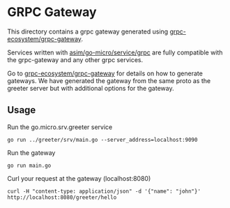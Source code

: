 # GRPC Gateway

This directory contains a grpc gateway generated using [grpc-ecosystem/grpc-gateway](https://github.com/grpc-ecosystem/grpc-gateway).

Services written with [asim/go-micro/service/grpc](https://go-micro.dev/service/grpc) are fully compatible with the grpc-gateway and any other 
grpc services.

Go to [grpc-ecosystem/grpc-gateway](https://github.com/grpc-ecosystem/grpc-gateway) for details on how to generate gateways. We 
have generated the gateway from the same proto as the greeter server but with additional options for the gateway.

## Usage

Run the go.micro.srv.greeter service

```
go run ../greeter/srv/main.go --server_address=localhost:9090
```

Run the gateway

```
go run main.go
```

Curl your request at the gateway (localhost:8080)

```
curl -H "content-type: application/json" -d '{"name": "john"}' http://localhost:8080/greeter/hello
```
